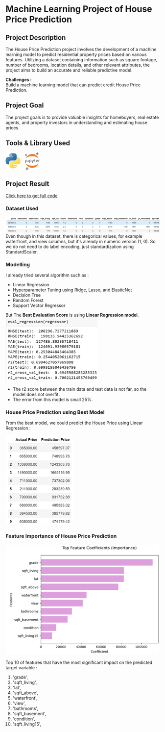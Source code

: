 # Machine Learning Project of House Price Prediction

## Project Description

The House Price Prediction project involves the development of a machine learning model to predict residential property prices based on various features. Utilizing a dataset containing information such as square footage, number of bedrooms, location details, and other relevant attributes, the project aims to build an accurate and reliable predictive model.

**Challenges :**  
Build a machine learning model that can predict credit House Price Prediction.

## Project Goal

The project goals is to provide valuable insights for homebuyers, real estate agents, and property investors in understanding and estimating house prices.

## Tools & Library Used

[<img src="./image/python-logo-2.png" alt="python-logo" width="50"/>](https://www.python.org/) &nbsp;
[<img src="./image/jupyter-logo.png" alt="jupyter-logo" width="50"/>](https://jupyter.org/) &nbsp;

## Project Result

[Click here to get full code](https://github.com/nickenshidqia/Credit_Risk_Assessment_IDX_Partners/blob/906f1c14fe45de01844e1504028ff0b2d48ebe3c/Credit%20Risk%20Assessment%20%20-%20Nicken%20Shidqia%20N.ipynb)

### Dataset Used

<img src="./image/df.png" width = 1000>  
Even though in this dataset, there is categorical values, for example waterfront, and view columns, but it's already in numeric version (1, 0). So we do not need to do label encoding, just standardization using StandardScaler.

### Modelling

I already tried several algorithm such as :

- Linear Regression
- Hyperparameter Tuning using Ridge, Lasso, and ElasticNet
- Decision Tree
- Random Forest
- Support Vector Regressor

But The **Best Evaluation Score** is using **Linear Regression model**.  
<img src="./image/eval_score.png" width=300>

- The r2 score between the train data and test data is not far, so the model does not overfit.
- The error from this model is small 25%.

### House Price Prediction using Best Model

From the best model, we could predict the House Price using Linear Regression :

<img src="./image/Price.png" width=220>  
  
### Feature Importance of House Price Prediction 
<img src="./image/top_feature.png" width=500>  
   
 Top 10 of features that have the most significant impact on the predicted target variable :
1. 'grade',
2. 'sqft_living',
3. 'lat',
4. 'sqft_above',
5. 'waterfront',
6. 'view',
7. 'bathrooms',
8. 'sqft_basement',
9. 'condition',
10. 'sqft_living15',
